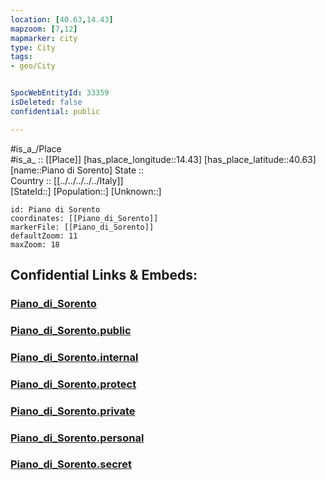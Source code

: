 ```yaml
---
location: [40.63,14.43] 
mapzoom: [7,12] 
mapmarker: city 
type: City
tags:
- geo/City


SpocWebEntityId: 33359
isDeleted: false
confidential: public

---
```

#is_a_/Place  
#is_a_ :: [[Place]] 
[has_place_longitude::14.43] 
[has_place_latitude::40.63] 
[name::Piano di Sorento] 
State ::  
Country :: [[../../../../../Italy]]  
[StateId::] 
[Population::] 
[Unknown::] 


```leaflet
id: Piano di Sorento
coordinates: [[Piano_di_Sorento]] 
markerFile: [[Piano_di_Sorento]] 
defaultZoom: 11 
maxZoom: 18
```


## Confidential Links & Embeds: 

### [Piano_di_Sorento](/_Standards/Earth/Continent/Europe/Europe~South/Italy/regions~Italy/Campania/Napoli.Province/City/Piano_di_Sorento.md) 

### [Piano_di_Sorento.public](/_public/Earth/Continent/Europe/Europe~South/Italy/regions~Italy/Campania/Napoli.Province/City/Piano_di_Sorento.public.md) 

### [Piano_di_Sorento.internal](/_internal/Earth/Continent/Europe/Europe~South/Italy/regions~Italy/Campania/Napoli.Province/City/Piano_di_Sorento.internal.md) 

### [Piano_di_Sorento.protect](/_protect/Earth/Continent/Europe/Europe~South/Italy/regions~Italy/Campania/Napoli.Province/City/Piano_di_Sorento.protect.md) 

### [Piano_di_Sorento.private](/_private/Earth/Continent/Europe/Europe~South/Italy/regions~Italy/Campania/Napoli.Province/City/Piano_di_Sorento.private.md) 

### [Piano_di_Sorento.personal](/_personal/Earth/Continent/Europe/Europe~South/Italy/regions~Italy/Campania/Napoli.Province/City/Piano_di_Sorento.personal.md) 

### [Piano_di_Sorento.secret](/_secret/Earth/Continent/Europe/Europe~South/Italy/regions~Italy/Campania/Napoli.Province/City/Piano_di_Sorento.secret.md)

